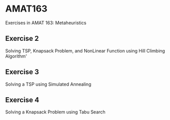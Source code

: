 # AMAT163
Exercises in AMAT 163: Metaheuristics

## Exercise 2
Solving TSP, Knapsack Problem, and NonLinear Function using Hill Climbing Algorithm'

## Exercise 3
Solving a TSP using Simulated Annealing

## Exercise 4
Solving a Knapsack Problem using Tabu Search

